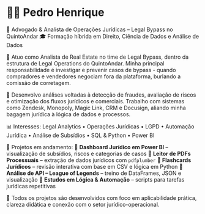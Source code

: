 # 👨‍⚖️ Pedro Henrique

📍 Advogado & Analista de Operações Jurídicas – Legal Bypass no QuintoAndar
🎓 Formação híbrida em Direito, Ciência de Dados e Análise de Dados

💼 Atuo como Analista de Real Estate no time de Legal Bypass, dentro da estrutura de Legal Operations do QuintoAndar. Minha principal responsabilidade é investigar e prevenir casos de bypass - quando compradores e vendedores negociam fora da plataforma, burlando a comissão de corretagem.

🔎 Desenvolvo análises voltadas à detecção de fraudes, avaliação de riscos e otimização dos fluxos jurídicos e comerciais. Trabalho com sistemas como Zendesk, Monopoly, Magic Link, CRM e Docusign, aliando minha bagagem jurídica à lógica de dados e processos.

📊 Interesses: Legal Analytics • Operações Jurídicas • LGPD • Automação Jurídica • Análise de Subsídios • SQL & Python • Power BI

🧪 Projetos em andamento:
📍 **Dashboard Jurídico em Power BI** – visualização de subsídios, riscos e categorias de casos
📍 **Leitor de PDFs Processuais** – extração de dados jurídicos com `pdfplumber`
📍 **Flashcards Jurídicos** – revisão interativa com base em CSV e lógica em Python
📍 **Análise de API – League of Legends** – treino de DataFrames, JSON e visualização
📍 **Estudos em Lógica & Automação** – scripts para tarefas jurídicas repetitivas

📂 Todos os projetos são desenvolvidos com foco em aplicabilidade prática, clareza didática e conexão com o setor jurídico-operacional.
